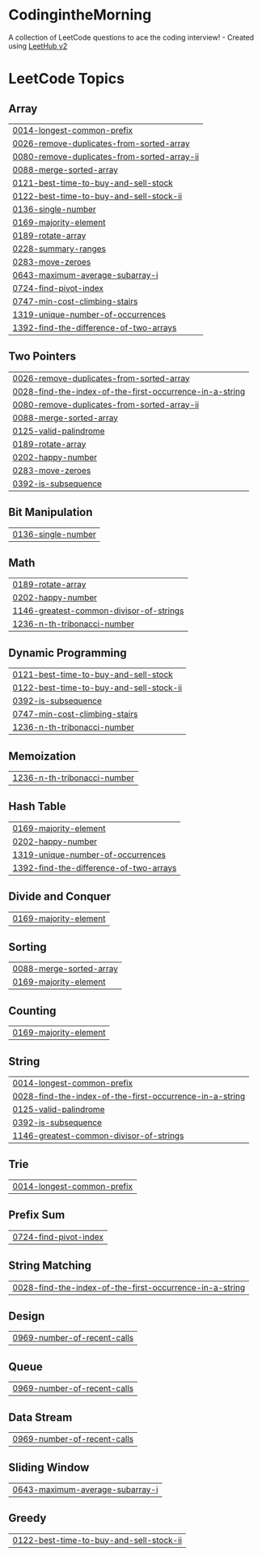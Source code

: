 # CodingintheMorning
A collection of LeetCode questions to ace the coding interview! - Created using [LeetHub v2](https://github.com/arunbhardwaj/LeetHub-2.0)

<!---LeetCode Topics Start-->
# LeetCode Topics
## Array
|  |
| ------- |
| [0014-longest-common-prefix](https://github.com/Kihwan-dev/CodingintheMorning/tree/master/0014-longest-common-prefix) |
| [0026-remove-duplicates-from-sorted-array](https://github.com/Kihwan-dev/CodingintheMorning/tree/master/0026-remove-duplicates-from-sorted-array) |
| [0080-remove-duplicates-from-sorted-array-ii](https://github.com/Kihwan-dev/CodingintheMorning/tree/master/0080-remove-duplicates-from-sorted-array-ii) |
| [0088-merge-sorted-array](https://github.com/Kihwan-dev/CodingintheMorning/tree/master/0088-merge-sorted-array) |
| [0121-best-time-to-buy-and-sell-stock](https://github.com/Kihwan-dev/CodingintheMorning/tree/master/0121-best-time-to-buy-and-sell-stock) |
| [0122-best-time-to-buy-and-sell-stock-ii](https://github.com/Kihwan-dev/CodingintheMorning/tree/master/0122-best-time-to-buy-and-sell-stock-ii) |
| [0136-single-number](https://github.com/Kihwan-dev/CodingintheMorning/tree/master/0136-single-number) |
| [0169-majority-element](https://github.com/Kihwan-dev/CodingintheMorning/tree/master/0169-majority-element) |
| [0189-rotate-array](https://github.com/Kihwan-dev/CodingintheMorning/tree/master/0189-rotate-array) |
| [0228-summary-ranges](https://github.com/Kihwan-dev/CodingintheMorning/tree/master/0228-summary-ranges) |
| [0283-move-zeroes](https://github.com/Kihwan-dev/CodingintheMorning/tree/master/0283-move-zeroes) |
| [0643-maximum-average-subarray-i](https://github.com/Kihwan-dev/CodingintheMorning/tree/master/0643-maximum-average-subarray-i) |
| [0724-find-pivot-index](https://github.com/Kihwan-dev/CodingintheMorning/tree/master/0724-find-pivot-index) |
| [0747-min-cost-climbing-stairs](https://github.com/Kihwan-dev/CodingintheMorning/tree/master/0747-min-cost-climbing-stairs) |
| [1319-unique-number-of-occurrences](https://github.com/Kihwan-dev/CodingintheMorning/tree/master/1319-unique-number-of-occurrences) |
| [1392-find-the-difference-of-two-arrays](https://github.com/Kihwan-dev/CodingintheMorning/tree/master/1392-find-the-difference-of-two-arrays) |
## Two Pointers
|  |
| ------- |
| [0026-remove-duplicates-from-sorted-array](https://github.com/Kihwan-dev/CodingintheMorning/tree/master/0026-remove-duplicates-from-sorted-array) |
| [0028-find-the-index-of-the-first-occurrence-in-a-string](https://github.com/Kihwan-dev/CodingintheMorning/tree/master/0028-find-the-index-of-the-first-occurrence-in-a-string) |
| [0080-remove-duplicates-from-sorted-array-ii](https://github.com/Kihwan-dev/CodingintheMorning/tree/master/0080-remove-duplicates-from-sorted-array-ii) |
| [0088-merge-sorted-array](https://github.com/Kihwan-dev/CodingintheMorning/tree/master/0088-merge-sorted-array) |
| [0125-valid-palindrome](https://github.com/Kihwan-dev/CodingintheMorning/tree/master/0125-valid-palindrome) |
| [0189-rotate-array](https://github.com/Kihwan-dev/CodingintheMorning/tree/master/0189-rotate-array) |
| [0202-happy-number](https://github.com/Kihwan-dev/CodingintheMorning/tree/master/0202-happy-number) |
| [0283-move-zeroes](https://github.com/Kihwan-dev/CodingintheMorning/tree/master/0283-move-zeroes) |
| [0392-is-subsequence](https://github.com/Kihwan-dev/CodingintheMorning/tree/master/0392-is-subsequence) |
## Bit Manipulation
|  |
| ------- |
| [0136-single-number](https://github.com/Kihwan-dev/CodingintheMorning/tree/master/0136-single-number) |
## Math
|  |
| ------- |
| [0189-rotate-array](https://github.com/Kihwan-dev/CodingintheMorning/tree/master/0189-rotate-array) |
| [0202-happy-number](https://github.com/Kihwan-dev/CodingintheMorning/tree/master/0202-happy-number) |
| [1146-greatest-common-divisor-of-strings](https://github.com/Kihwan-dev/CodingintheMorning/tree/master/1146-greatest-common-divisor-of-strings) |
| [1236-n-th-tribonacci-number](https://github.com/Kihwan-dev/CodingintheMorning/tree/master/1236-n-th-tribonacci-number) |
## Dynamic Programming
|  |
| ------- |
| [0121-best-time-to-buy-and-sell-stock](https://github.com/Kihwan-dev/CodingintheMorning/tree/master/0121-best-time-to-buy-and-sell-stock) |
| [0122-best-time-to-buy-and-sell-stock-ii](https://github.com/Kihwan-dev/CodingintheMorning/tree/master/0122-best-time-to-buy-and-sell-stock-ii) |
| [0392-is-subsequence](https://github.com/Kihwan-dev/CodingintheMorning/tree/master/0392-is-subsequence) |
| [0747-min-cost-climbing-stairs](https://github.com/Kihwan-dev/CodingintheMorning/tree/master/0747-min-cost-climbing-stairs) |
| [1236-n-th-tribonacci-number](https://github.com/Kihwan-dev/CodingintheMorning/tree/master/1236-n-th-tribonacci-number) |
## Memoization
|  |
| ------- |
| [1236-n-th-tribonacci-number](https://github.com/Kihwan-dev/CodingintheMorning/tree/master/1236-n-th-tribonacci-number) |
## Hash Table
|  |
| ------- |
| [0169-majority-element](https://github.com/Kihwan-dev/CodingintheMorning/tree/master/0169-majority-element) |
| [0202-happy-number](https://github.com/Kihwan-dev/CodingintheMorning/tree/master/0202-happy-number) |
| [1319-unique-number-of-occurrences](https://github.com/Kihwan-dev/CodingintheMorning/tree/master/1319-unique-number-of-occurrences) |
| [1392-find-the-difference-of-two-arrays](https://github.com/Kihwan-dev/CodingintheMorning/tree/master/1392-find-the-difference-of-two-arrays) |
## Divide and Conquer
|  |
| ------- |
| [0169-majority-element](https://github.com/Kihwan-dev/CodingintheMorning/tree/master/0169-majority-element) |
## Sorting
|  |
| ------- |
| [0088-merge-sorted-array](https://github.com/Kihwan-dev/CodingintheMorning/tree/master/0088-merge-sorted-array) |
| [0169-majority-element](https://github.com/Kihwan-dev/CodingintheMorning/tree/master/0169-majority-element) |
## Counting
|  |
| ------- |
| [0169-majority-element](https://github.com/Kihwan-dev/CodingintheMorning/tree/master/0169-majority-element) |
## String
|  |
| ------- |
| [0014-longest-common-prefix](https://github.com/Kihwan-dev/CodingintheMorning/tree/master/0014-longest-common-prefix) |
| [0028-find-the-index-of-the-first-occurrence-in-a-string](https://github.com/Kihwan-dev/CodingintheMorning/tree/master/0028-find-the-index-of-the-first-occurrence-in-a-string) |
| [0125-valid-palindrome](https://github.com/Kihwan-dev/CodingintheMorning/tree/master/0125-valid-palindrome) |
| [0392-is-subsequence](https://github.com/Kihwan-dev/CodingintheMorning/tree/master/0392-is-subsequence) |
| [1146-greatest-common-divisor-of-strings](https://github.com/Kihwan-dev/CodingintheMorning/tree/master/1146-greatest-common-divisor-of-strings) |
## Trie
|  |
| ------- |
| [0014-longest-common-prefix](https://github.com/Kihwan-dev/CodingintheMorning/tree/master/0014-longest-common-prefix) |
## Prefix Sum
|  |
| ------- |
| [0724-find-pivot-index](https://github.com/Kihwan-dev/CodingintheMorning/tree/master/0724-find-pivot-index) |
## String Matching
|  |
| ------- |
| [0028-find-the-index-of-the-first-occurrence-in-a-string](https://github.com/Kihwan-dev/CodingintheMorning/tree/master/0028-find-the-index-of-the-first-occurrence-in-a-string) |
## Design
|  |
| ------- |
| [0969-number-of-recent-calls](https://github.com/Kihwan-dev/CodingintheMorning/tree/master/0969-number-of-recent-calls) |
## Queue
|  |
| ------- |
| [0969-number-of-recent-calls](https://github.com/Kihwan-dev/CodingintheMorning/tree/master/0969-number-of-recent-calls) |
## Data Stream
|  |
| ------- |
| [0969-number-of-recent-calls](https://github.com/Kihwan-dev/CodingintheMorning/tree/master/0969-number-of-recent-calls) |
## Sliding Window
|  |
| ------- |
| [0643-maximum-average-subarray-i](https://github.com/Kihwan-dev/CodingintheMorning/tree/master/0643-maximum-average-subarray-i) |
## Greedy
|  |
| ------- |
| [0122-best-time-to-buy-and-sell-stock-ii](https://github.com/Kihwan-dev/CodingintheMorning/tree/master/0122-best-time-to-buy-and-sell-stock-ii) |
<!---LeetCode Topics End-->